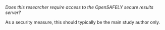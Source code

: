 *Does this researcher require access to the OpenSAFELY secure results server?*

As a security measure, this should typically be the main study author only.
